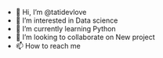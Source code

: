 - 👋 Hi, I’m @tatidevlove
- 👀 I’m interested in Data science
- 🌱 I’m currently learning Python
- 💞️ I’m looking to collaborate on New project
- 📫 How to reach me 

<!---
tatidevlove/tatidevlove is a ✨ special ✨ repository because its `README.md` (this file) appears on your GitHub profile.
You can click the Preview link to take a look at your changes.
--->
